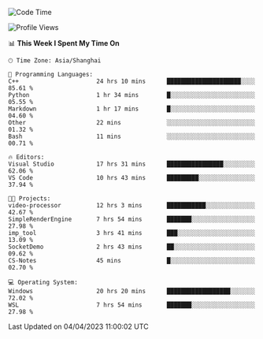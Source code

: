 <!--START_SECTION:waka-->
![Code Time](http://img.shields.io/badge/Code%20Time-838%20hrs%2055%20mins-blue)

![Profile Views](http://img.shields.io/badge/Profile%20Views-4-blue)

📊 **This Week I Spent My Time On** 

```text
🕑︎ Time Zone: Asia/Shanghai

💬 Programming Languages: 
C++                      24 hrs 10 mins      █████████████████████░░░░   85.61 % 
Python                   1 hr 34 mins        █░░░░░░░░░░░░░░░░░░░░░░░░   05.55 % 
Markdown                 1 hr 17 mins        █░░░░░░░░░░░░░░░░░░░░░░░░   04.60 % 
Other                    22 mins             ░░░░░░░░░░░░░░░░░░░░░░░░░   01.32 % 
Bash                     11 mins             ░░░░░░░░░░░░░░░░░░░░░░░░░   00.71 % 

🔥 Editors: 
Visual Studio            17 hrs 31 mins      ████████████████░░░░░░░░░   62.06 % 
VS Code                  10 hrs 43 mins      █████████░░░░░░░░░░░░░░░░   37.94 % 

🐱‍💻 Projects: 
video-processor          12 hrs 3 mins       ███████████░░░░░░░░░░░░░░   42.67 % 
SimpleRenderEngine       7 hrs 54 mins       ███████░░░░░░░░░░░░░░░░░░   27.98 % 
imp_tool                 3 hrs 41 mins       ███░░░░░░░░░░░░░░░░░░░░░░   13.09 % 
SocketDemo               2 hrs 43 mins       ██░░░░░░░░░░░░░░░░░░░░░░░   09.62 % 
CS-Notes                 45 mins             █░░░░░░░░░░░░░░░░░░░░░░░░   02.70 % 

💻 Operating System: 
Windows                  20 hrs 20 mins      ██████████████████░░░░░░░   72.02 % 
WSL                      7 hrs 54 mins       ███████░░░░░░░░░░░░░░░░░░   27.98 % 
```


 Last Updated on 04/04/2023 11:00:02 UTC
<!--END_SECTION:waka-->